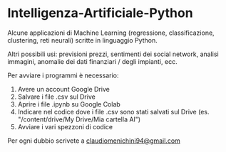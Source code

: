# Intelligenza-Artificiale-Python
Alcune applicazioni di Machine Learning (regressione, classificazione, clustering, reti neurali) scritte in linguaggio Python.

Altri possibili usi: previsioni prezzi, sentimenti dei social network, analisi immagini, anomalie dei dati finanziari / degli impianti, ecc.

Per avviare i programmi è necessario:
  1. Avere un account Google Drive
  2. Salvare i file .csv sul Drive
  3. Aprire i file .ipynb su Google Colab
  4. Indicare nel codice dove i file .csv sono stati salvati sul Drive (es. "/content/drive/My Drive/Mia cartella AI")
  5. Avviare i vari spezzoni di codice

Per ogni dubbio scrivete a claudiomenichini94@gmail.com
